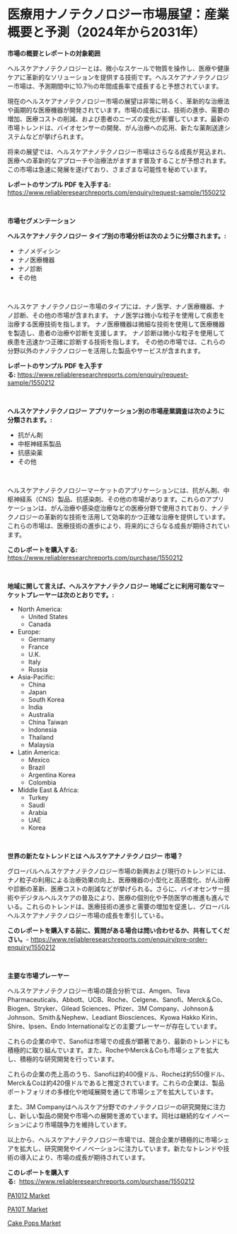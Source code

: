 <p><h1>医療用ナノテクノロジー市場展望：産業概要と予測（2024年から2031年）</h1></p><p><strong>市場の概要とレポートの対象範囲</strong></p>
<p><p>ヘルスケアナノテクノロジーとは、微小なスケールで物質を操作し、医療や健康ケアに革新的なソリューションを提供する技術です。ヘルスケアナノテクノロジー市場は、予測期間中に10.7％の年間成長率で成長すると予想されています。</p><p>現在のヘルスケアナノテクノロジー市場の展望は非常に明るく、革新的な治療法や画期的な医療機器が開発されています。市場の成長には、技術の進歩、需要の増加、医療コストの削減、および患者のニーズの変化が影響しています。最新の市場トレンドは、バイオセンサーの開発、がん治療への応用、新たな薬剤送達システムなどが挙げられます。</p><p>将来の展望では、ヘルスケアナノテクノロジー市場はさらなる成長が見込まれ、医療への革新的なアプローチや治療法がますます普及することが予想されます。この市場は急速に発展を遂げており、さまざまな可能性を秘めています。</p></p>
<p><strong>レポートのサンプル PDF を入手する:</strong> <a href="https://www.reliableresearchreports.com/enquiry/request-sample/1550212">https://www.reliableresearchreports.com/enquiry/request-sample/1550212</a></p>
<p>&nbsp;</p>
<p><strong>市場セグメンテーション</strong></p>
<p><strong>ヘルスケアナノテクノロジー タイプ別の市場分析は次のように分類されます。:</strong></p>
<p><ul><li>ナノメディシン</li><li>ナノ医療機器</li><li>ナノ診断</li><li>その他</li></ul></p>
<p>&nbsp;</p>
<p><p>ヘルスケア ナノテクノロジー市場のタイプには、ナノ医学、ナノ医療機器、ナノ診断、その他の市場が含まれます。 ナノ医学は微小な粒子を使用して疾患を治療する医療技術を指します。 ナノ医療機器は微細な技術を使用して医療機器を製造し、患者の治療や診断を支援します。 ナノ診断は微小な粒子を使用して疾患を迅速かつ正確に診断する技術を指します。 その他の市場では、これらの分野以外のナノテクノロジーを活用した製品やサービスが含まれます。</p></p>
<p><strong>レポートのサンプル PDF を入手する:</strong>&nbsp;<a href="https://www.reliableresearchreports.com/enquiry/request-sample/1550212">https://www.reliableresearchreports.com/enquiry/request-sample/1550212</a></p>
<p>&nbsp;</p>
<p><strong> ヘルスケアナノテクノロジー アプリケーション別の市場産業調査は次のように分類されます。:</strong></p>
<p><ul><li>抗がん剤</li><li>中枢神経系製品</li><li>抗感染薬</li><li>その他</li></ul></p>
<p>&nbsp;</p>
<p><p>ヘルスケアナノテクノロジーマーケットのアプリケーションには、抗がん剤、中枢神経系（CNS）製品、抗感染剤、その他の市場があります。これらのアプリケーションは、がん治療や感染症治療などの医療分野で使用されており、ナノテクノロジーの革新的な技術を活用して効率的かつ正確な治療を提供しています。これらの市場は、医療技術の進歩により、将来的にさらなる成長が期待されています。</p></p>
<p><strong>このレポートを購入する:</strong>&nbsp; <a href="https://www.reliableresearchreports.com/purchase/1550212">https://www.reliableresearchreports.com/purchase/1550212</a></p>
<p>&nbsp;</p>
<p><strong>地域に関して言えば、ヘルスケアナノテクノロジー 地域ごとに利用可能なマーケットプレーヤーは次のとおりです。:</strong></p>
<p><ul>
    <li>
        North America:
        <ul>
            <li>United States</li>
            <li>Canada</li>
        </ul>
    </li>
    <li>
        Europe:
        <ul>
            <li>Germany</li>
            <li>France</li>
            <li>U.K.</li>
            <li>Italy</li>
            <li>Russia</li>
        </ul>
    </li>
    <li>
        Asia-Pacific:
        <ul>
            <li>China</li>
            <li>Japan</li>
            <li>South Korea</li>
            <li>India</li>
            <li>Australia</li>
            <li>China Taiwan</li>
            <li>Indonesia</li>
            <li>Thailand</li>
            <li>Malaysia</li>
        </ul>
    </li>
    <li>
        Latin America:
        <ul>
            <li>Mexico</li>
            <li>Brazil</li>
            <li>Argentina Korea</li>
            <li>Colombia</li>
        </ul>
    </li>
    <li>
        Middle East & Africa:
        <ul>
            <li>Turkey</li>
            <li>Saudi</li>
            <li>Arabia</li>
            <li>UAE</li>
            <li>Korea</li>
        </ul>
    </li>
    </ul></p>
<p>&nbsp;</p>
<p><strong>世界の新たなトレンドとは ヘルスケアナノテクノロジー 市場？</strong></p>
<p><p>グローバルヘルスケアナノテクノロジー市場の新興および現行のトレンドには、ナノ粒子の利用による治療効果の向上、医療機器の小型化と高感度化、がん治療や診断の革新、医療コストの削減などが挙げられる。さらに、バイオセンサー技術やデジタルヘルスケアの普及により、医療の個別化や予防医学の推進も進んでいる。これらのトレンドは、医療技術の進歩と需要の増加を促進し、グローバルヘルスケアナノテクノロジー市場の成長を牽引している。</p></p>
<p><strong>このレポートを購入する前に、質問がある場合は問い合わせるか、共有してください。</strong>- <a href="https://www.reliableresearchreports.com/enquiry/pre-order-enquiry/1550212">https://www.reliableresearchreports.com/enquiry/pre-order-enquiry/1550212</a></p>
<p>&nbsp;</p>
<p><strong>主要な市場プレーヤー</strong></p>
<p><p>ヘルスケアナノテクノロジー市場の競合分析では、Amgen、Teva Pharmaceuticals、Abbott、UCB、Roche、Celgene、Sanofi、Merck＆Co、Biogen、Stryker、Gilead Sciences、Pfizer、3M Company、Johnson＆Johnson、Smith＆Nephew、Leadiant Biosciences、Kyowa Hakko Kirin、Shire、Ipsen、Endo Internationalなどの主要プレーヤーが存在しています。</p><p>これらの企業の中で、Sanofiは市場での成長が顕著であり、最新のトレンドにも積極的に取り組んでいます。また、RocheやMerck＆Coも市場シェアを拡大し、積極的な研究開発を行っています。</p><p>これらの企業の売上高のうち、Sanofiは約400億ドル、Rocheは約550億ドル、Merck＆Coは約420億ドルであると推定されています。これらの企業は、製品ポートフォリオの多様化や地域展開を通じて市場シェアを拡大しています。</p><p>また、3M Companyはヘルスケア分野でのナノテクノロジーの研究開発に注力し、新しい製品の開発や市場への展開を進めています。同社は継続的なイノベーションにより市場競争力を維持しています。</p><p>以上から、ヘルスケアナノテクノロジー市場では、競合企業が積極的に市場シェアを拡大し、研究開発やイノベーションに注力しています。新たなトレンドや技術の導入により、市場の成長が期待されています。</p></p>
<p><strong>このレポートを購入する:</strong>&nbsp;&nbsp;<a href="https://www.reliableresearchreports.com/purchase/1550212">https://www.reliableresearchreports.com/purchase/1550212</a></p>
<p><p><a href="https://faithful-glue-af3.notion.site/PA1012-Market-Size-Growth-Outlook-from-2024-to-2031-projecting-at-Market-s-Trends-Analysis-by-Appl-af11b0e56197475aa45bc7c868de5008">PA1012 Market</a></p><p><a href="https://angry-finch-aaf.notion.site/PA10T-Market-Size-Market-Trends-and-Growth-Outlook-forecasted-for-period-from-2024-to-2031-ba03cff49c744920aa68980cba4a1e13">PA10T Market</a></p><p><a href="https://github.com/ruddyyedelwadw/Market-Research-Report-List-1/blob/main/cake-pops-market.md">Cake Pops Market</a></p></p>
